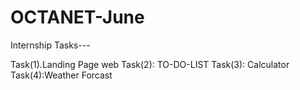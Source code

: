 # OCTANET-June

Internship Tasks---

Task(1).Landing Page web
Task(2): TO-DO-LIST
Task(3): Calculator
Task(4):Weather Forcast

